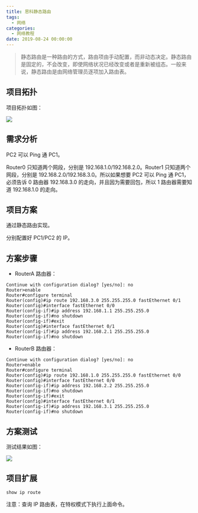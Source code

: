 ```yaml
---
title: 思科静态路由
tags:
  - 网络
categories:
  - 网络教程
date: 2019-08-24 00:00:00
---
```


> 静态路由是一种路由的方式，路由项由手动配置，而非动态决定。静态路由是固定的，不会改变，即使网络状况已经改变或者是重新被组态。一般来说，静态路由是由网络管理员逐项加入路由表。

<!-- more -->

## 项目拓扑

项目拓扑如图：

![](https://cdn.dusays.com/2019/08/46-1.jpg)

## 需求分析

PC2 可以 Ping 通 PC1。

Router0 只知道两个网段，分别是 192.168.1.0/192.168.2.0。Router1 只知道两个网段，分别是 192.168.2.0/192.168.3.0。所以如果想要 PC2 可以 Ping 通 PC1，必须告诉 0 路由器 192.168.3.0 的走向，并且因为需要回包，所以 1 路由器需要知道 192.168.1.0 的走向。

## 项目方案

通过静态路由实现。

分别配置好 PC1/PC2 的 IP。

## 方案步骤

* RouterA 路由器：

```
Continue with configuration dialog? [yes/no]: no
Router>enable
Router#configure terminal
Router(config)#ip route 192.168.3.0 255.255.255.0 fastEthernet 0/1
Router(config)#interface fastEthernet 0/0
Router(config-if)#ip address 192.168.1.1 255.255.255.0
Router(config-if)#no shutdown
Router(config-if)#exit
Router(config)#interface fastEthernet 0/1
Router(config-if)#ip address 192.168.2.1 255.255.255.0
Router(config-if)#no shutdown
```

* RouterB 路由器：

```
Continue with configuration dialog? [yes/no]: no
Router>enable
Router#configure terminal
Router(config)#ip route 192.168.1.0 255.255.255.0 fastEthernet 0/0
Router(config)#interface fastEthernet 0/0
Router(config-if)#ip address 192.168.2.2 255.255.255.0
Router(config-if)#no shutdown
Router(config-if)#exit
Router(config)#interface fastEthernet 0/1
Router(config-if)#ip address 192.168.3.1 255.255.255.0
Router(config-if)#no shutdown
```

## 方案测试

测试结果如图：

![](https://cdn.dusays.com/2019/08/46-2.jpg)

## 项目扩展

```
show ip route
```

注意：查询 IP 路由表，在特权模式下执行上面命令。